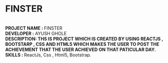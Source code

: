 <H1>FINSTER</H1>

<br> 
<b>PROJECT NAME : </b> FINSTER 
<br>
<b>DEVELOPER :</b> AYUSH GHOLE
<br> 
<b>DESCRIPTION: THS IS PROJECT WHICH IS CREATED BY USING REACTJS , BOOTSTARP , CSS AND HTML5 WHICH MAKES THE USER TO POST THE ACHIEVEMENT THAT THE USER ACHIEVED ON THAT PATICULAR DAY.
</b>
<br> 
<b>SKILLS : </b> ReactJs, Css ,  Html5, Bootstrap.

